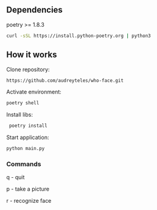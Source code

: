 ## Dependencies

poetry >= 1.8.3

```bash
curl -sSL https://install.python-poetry.org | python3
```

## How it works

Clone repository: </br>
```bash
https://github.com/audreyteles/who-face.git
```

Activate environment: <br>

```bash
poetry shell
 ```

Install libs: <br>

```bash
 poetry install
 ```

Start application: <br>

```bash
python main.py
```

### Commands

q - quit

p - take a picture

r - recognize face

